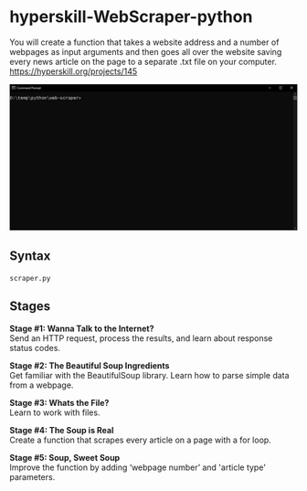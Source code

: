 # hyperskill-WebScraper-python
You will create a function that takes a website address and a number of webpages as input arguments and then goes all over the website saving every news article on the page to a separate .txt file on your computer.  
https://hyperskill.org/projects/145

<img src="https://github.com/drtierney/hyperskill-WebScraper-python/blob/main/web-scraper.gif"/>

## Syntax
```
scraper.py
```

## Stages
**Stage #1: Wanna Talk to the Internet?**  
Send an HTTP request, process the results, and learn about response status codes.  

**Stage #2: The Beautiful Soup Ingredients**  
Get familiar with the BeautifulSoup library. Learn how to parse simple data from a webpage.  

**Stage #3: Whats the File?**  
Learn to work with files.  

**Stage #4: The Soup is Real**  
Create a function that scrapes every article on a page with a for loop.  

**Stage #5: Soup, Sweet Soup**  
Improve the function by adding ‘webpage number’ and 'article type' parameters. 
